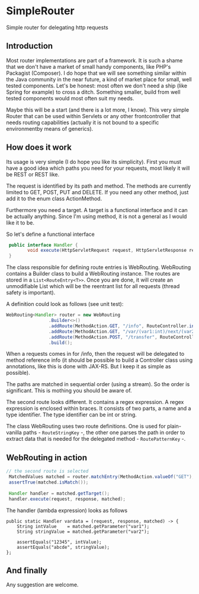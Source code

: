 # SimpleRouter
Simple router for delegating http requests
## Introduction
Most router implementations are part of a framework. It is such a shame that we don't have a market of small handy components, like PHP's Packagist (Composer). I do hope that we will see something similar within the Java community in the near future, a kind of market place for small, well tested components. Let's be honest: most often we don't need a ship (like Spring for example) to cross a ditch. Something smaller, build from well tested components would most often suit my needs.

Maybe this will be a start (and there is a lot more, I know). This very simple Router that can be used within Servlets or any other frontcontroller that needs routing capabilities (actually it is not bound to a specific environmentby means of generics).

## How does it work
Its usage is very simple (I do hope you like its simplicity). First you must have a good idea which paths you need for your requests, most likely it will be REST or REST like.

The request is identified by its path and method. The methods are currently limited to GET, POST, PUT and DELETE. If you need any other method, just add it to the enum class ActionMethod.

Furthermore you need a target. A target is a functional interface and it can be actually anything. Since I'm using method, it is not a general as I would like it to be.

So let's define a functional interface <T>

```java
 public interface Handler {
        void execute(HttpServletRequest request, HttpServletResponse response, MatchedValues matchedValues) throws ServletException , IOException;
 }
```
The class responsible for defining route entries is WebRouting. WebRouting contains a Builder class to build a WebRouting instance.
The routes are stored in a `List<RouteEntry<T>>`. Once you are done, it will create an unmodifiable List which will be the reentrant list for all requests (thread safety is important).

A definition could look as follows (see unit test):

```java
WebRouting<Handler> router = new WebRouting
                .Builder<>()
                .addRoute(MethodAction.GET, "/info", RouteController.info)
                .addRoute(MethodAction.GET, "/var/(var1:int)/next/(var2:string)", RouteController.vardata)
                .addRoute(MethodAction.POST, "/transfer", RouteController.payment)
                .build();
```
When a requests comes in for /info, then the request will be delegated to method reference info (it should be possible to build a Controller class using annotations, like this is done with JAX-RS. But I keep it as simple as possible).

The paths are matched in sequential order (using a stream). So the order is significant. This is mothing you should be aware of.

The second route looks different. It contains a regex expression. A regex expression is enclosed within braces. It consists of two parts, a name and a type identifier. The type identifier can be int or string. 

The class WebRouting uses two route definitions. One is used for plain-vanilla paths - `RouteStringKey` -, the other one parses the path in order to extract data that is needed for the delegated method - `RoutePatternKey` -.

## WebRouting in action
```java
// the second route is selected
 MatchedValues matched = router.matchEntry(MethodAction.valueOf("GET"), "/var/12345/next/abcde");
 assertTrue(matched.isMatch());
 
 Handler handler = matched.getTarget();
 handler.execute(request, response, matched);
```

The handler (lambda expression) looks as follows
```
public static Handler vardata = (request, response, matched) -> {
    String intValue    = matched.getParameter("var1");
    String stringValue = matched.getParameter("var2");

    assertEquals("12345", intValue);
    assertEquals("abcde", stringValue);
};

```
## And finally
Any suggestion are welcome.







